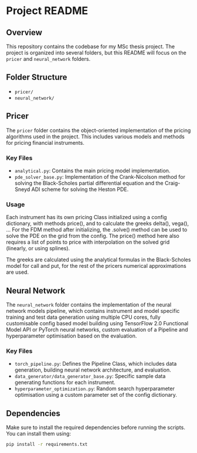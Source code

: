 # Project README

## Overview

This repository contains the codebase for my MSc thesis project. The project is organized into several folders, but this README will focus on the `pricer` and `neural_network` folders.

## Folder Structure

- `pricer/`
- `neural_network/`

## Pricer

The `pricer` folder contains the object-oriented implementation of the pricing algorithms used in the project. This includes various models and methods for pricing financial instruments.

### Key Files

- `analytical.py`: Contains the main pricing model implementation.
- `pde_solver_base.py`: Implementation of the Crank-Nicolson method for solving the Black-Scholes partial differential equation and the Craig-Sneyd ADI scheme for solving the Heston PDE.

### Usage

Each instrument has its own pricing Class initialized using a config dictionary, with methods price(), and to calculate the greeks delta(), vega(), ...
For the FDM method after initializing, the .solve() method can be used to solve the PDE on the grid from the config. The price() method here also requires a list of points to price with interpolation on the solved grid (linearly, or using splines).

The greeks are calculated using the analytical formulas in the Black-Scholes model for call and put, for the rest of the pricers numerical approximations are used.

## Neural Network

The `neural_network` folder contains the implementation of the neural network models pipeline, which contains instrument and model specific training and test data generation using multiple CPU cores, fully customisable config based model building using TensorFlow 2.0 Functional Model API or PyTorch neural networks, custom evaluation of a Pipeline and hyperparameter optimisation based on the evaluation.

### Key Files

- `torch_pipeline.py`: Defines the Pipeline Class, which includes data generation, building neural network architecture, and evaluation.
- `data_generator/data_generator_base.py`: Specific sample data generating functions for each instrument.
- `hyperparameter_optimization.py`: Random search hyperparameter optimisation using a custom parameter set of the config dictionary.

## Dependencies

Make sure to install the required dependencies before running the scripts. You can install them using:

```bash
pip install -r requirements.txt
```
